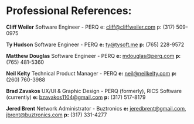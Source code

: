 # Professional References:
__Cliff Weiler__
Software Engineer - PERQ
e: cliff@cliffweiler.com
p: (317) 509-0975

__Ty Hudson__
Software Engineer - PERQ
__e:__ ty@tysoft.me
__p:__ (765) 228-9572

__Matthew Douglas__
Software Engineer - PERQ
__e:__ mdouglas@perq.com
__p:__ (765) 481-5360

__Neil Kelty__
Technical Product Manager - PERQ
__e:__ neil@neilkelty.com
__p:__ (260) 760-3988

__Brad Zavakos__
UX/UI & Graphic Design - PERQ (formerly), RICS Software (currently)
__e:__ bzavakos1104@gmail.com
__p:__ (317) 517-8179

__Jered Brent__
Network Administrator - Buztronics
__e:__ jeredbrent@gmail.com, jbrent@buztronics.com
__p:__ (317) 331-4277